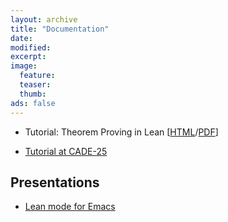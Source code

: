 ```yaml
---
layout: archive
title: "Documentation"
date:
modified:
excerpt:
image:
  feature:
  teaser:
  thumb:
ads: false
---
```


 - Tutorial: Theorem Proving in Lean [[HTML][tutorial-html]/[PDF][tutorial-pdf]]

[tutorial-html]: ../tutorial/index.html
[tutorial-pdf]: ../tutorial/tutorial.pdf

 - [Tutorial at CADE-25](../cade25)

## Presentations

 - [Lean mode for Emacs](http://leanprover.github.io/presentations/20150123_lean-mode/lean-mode.pdf)
